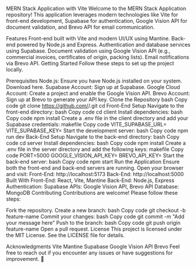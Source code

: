 MERN Stack Application with Vite
Welcome to the MERN Stack Application repository! This application leverages modern technologies like Vite for front-end development, Supabase for authentication, Google Vision API for document validation, and Brevo API for email communication.

Features
Front-end built with Vite and modern UI/UX using Mantine.
Back-end powered by Node.js and Express.
Authentication and database services using Supabase.
Document validation using Google Vision API (e.g., commercial invoices, certificates of origin, packing lists).
Email notifications via Brevo API.
Getting Started
Follow these steps to set up the project locally.

Prerequisites
Node.js: Ensure you have Node.js installed on your system. Download here.
Supabase Account: Sign up at Supabase.
Google Cloud Account: Create a project and enable the Google Vision API.
Brevo Account: Sign up at Brevo to generate your API key.
Clone the Repository
bash
Copy code
git clone https://github.com/<your-username>/<your-repository-name>.git
cd <your-repository-name>
Front-End Setup
Navigate to the front-end directory:
bash
Copy code
cd client
Install dependencies:
bash
Copy code
npm install
Create a .env file in the client directory and add your Supabase credentials:
makefile
Copy code
VITE_SUPABASE_URL=<your-supabase-url>
VITE_SUPABASE_KEY=<your-supabase-key>
Start the development server:
bash
Copy code
npm run dev
Back-End Setup
Navigate to the back-end directory:
bash
Copy code
cd server
Install dependencies:
bash
Copy code
npm install
Create a .env file in the server directory and add the following keys:
makefile
Copy code
PORT=5000
GOOGLE_VISION_API_KEY=<your-google-vision-api-key>
BREVO_API_KEY=<your-brevo-api-key>
Start the back-end server:
bash
Copy code
npm start
Run the Application
Ensure both the front-end and back-end servers are running.
Open your browser and visit:
Front-End: http://localhost:5173
Back-End: http://localhost:5000
Built With
Front-End: React, Vite, Mantine
Back-End: Node.js, Express
Authentication: Supabase
APIs: Google Vision API, Brevo API
Database: MongoDB
Contributing
Contributions are welcome! Please follow these steps:

Fork the repository.
Create a new branch:
bash
Copy code
git checkout -b feature-name
Commit your changes:
bash
Copy code
git commit -m "Add your message here"
Push to the branch:
bash
Copy code
git push origin feature-name
Open a pull request.
License
This project is licensed under the MIT License. See the LICENSE file for details.

Acknowledgments
Vite
Mantine
Supabase
Google Vision API
Brevo
Feel free to reach out if you encounter any issues or have suggestions for improvement. 🎉
